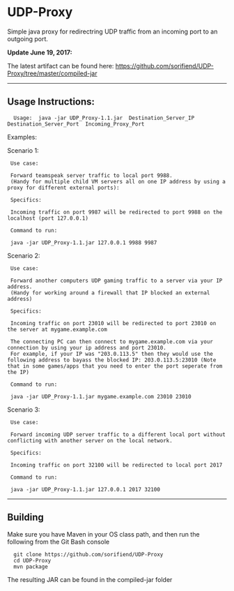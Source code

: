 # UDP-Proxy
Simple java proxy for redirectring UDP traffic from an incoming port to an outgoing port.


**Update June 19, 2017:**

The latest artifact can be found here: https://github.com/sorifiend/UDP-Proxy/tree/master/compiled-jar

---
Usage Instructions:
---

```
  Usage:  java -jar UDP_Proxy-1.1.jar  Destination_Server_IP  Destination_Server_Port  Incoming_Proxy_Port
```

  Examples:
  
  Scenario 1:
  
     Use case:
  
     Forward teamspeak server traffic to local port 9988.
     (Handy for multiple child VM servers all on one IP address by using a proxy for different external ports):
  
     Specifics:
     
     Incoming traffic on port 9987 will be redirected to port 9988 on the localhost (port 127.0.0.1)

     Command to run:

     java -jar UDP_Proxy-1.1.jar 127.0.0.1 9988 9987

     
  Scenario 2:
  
     Use case:
  
     Forward another computers UDP gaming traffic to a server via your IP address.
     (Handy for working around a firewall that IP blocked an external address)
     
     Specifics:
     
     Incoming traffic on port 23010 will be redirected to port 23010 on the server at mygame.example.com
     
     The connecting PC can then connect to mygame.example.com via your connection by using your ip address and port 23010.
     For example, if your IP was "203.0.113.5" then they would use the following address to bayass the blocked IP: 203.0.113.5:23010 (Note that in some games/apps that you need to enter the port seperate from the IP)

     Command to run:

     java -jar UDP_Proxy-1.1.jar mygame.example.com 23010 23010

     
  Scenario 3:
  
     Use case:
  
     Forward incoming UDP server traffic to a different local port without conflicting with another server on the local network.
    
     Specifics:
     
     Incoming traffic on port 32100 will be redirected to local port 2017
     
     Command to run:
     
     java -jar UDP_Proxy-1.1.jar 127.0.0.1 2017 32100

---
Building
---
Make sure you have Maven in your OS class path, and then run the following from the Git Bash console

```
  git clone https://github.com/sorifiend/UDP-Proxy
  cd UDP-Proxy
  mvn package
```

The resulting JAR can be found in the compiled-jar folder

